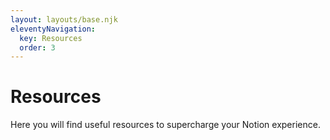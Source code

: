 ```yaml
---
layout: layouts/base.njk
eleventyNavigation:
  key: Resources
  order: 3
---
```


# Resources

Here you will find useful resources to supercharge your Notion experience.